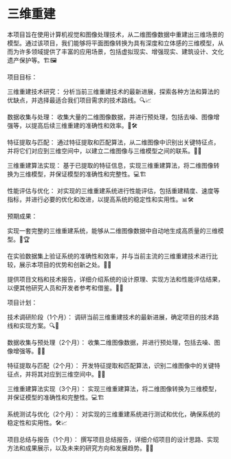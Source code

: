 # 三维重建
本项目旨在使用计算机视觉和图像处理技术，从二维图像数据中重建出三维场景的模型。通过该项目，我们能够将平面图像转换为具有深度和立体感的三维模型，从而为许多领域提供了丰富的应用场景，包括虚拟现实、增强现实、建筑设计、文化遗产保护等。🏗️🖼️

项目目标：

三维重建技术研究： 分析当前三维重建技术的最新进展，探索各种方法和算法的优缺点，并选择最适合我们项目需求的技术路线。🔍📈

数据收集与处理： 收集大量的二维图像数据，并进行预处理，包括去噪、图像增强等，以提高后续三维重建的准确性和效率。📸🛠️

特征提取与匹配： 通过特征提取和匹配算法，从二维图像中识别出关键特征点，并将它们对应到三维空间中，以建立二维图像与三维模型之间的联系。🔑🔗

三维重建算法实现： 基于已提取的特征信息，实现三维重建算法，将二维图像转换为三维模型，并保证模型的准确性和完整性。💻🏗️

性能评估与优化： 对实现的三维重建系统进行性能评估，包括重建精度、速度等指标，并进行必要的优化和改进，以提高系统的稳定性和实用性。📊🛠️

预期成果：

实现一套完整的三维重建系统，能够从二维图像数据中自动地生成高质量的三维模型。🎉🏆

在实验数据集上验证系统的准确性和效率，并与当前主流的三维重建技术进行比较，展示本项目的优势和创新之处。🔬🚀

提供项目文档和技术报告，详细介绍系统的设计原理、实现方法和性能评估结果，以便其他研究人员和开发者参考和借鉴。📄💡

项目计划：

技术调研阶段（1个月）： 调研当前三维重建技术的最新进展，确定项目的技术路线和实现方案。🔍📅

数据收集与预处理（2个月）： 收集二维图像数据，并进行预处理，包括去噪、图像增强等。📸🧼

特征提取与匹配（2个月）： 开发特征提取和匹配算法，识别二维图像中的关键特征点，并将其对应到三维空间中。🔑🧩

三维重建算法实现（3个月）： 实现三维重建算法，将二维图像转换为三维模型，并保证模型的准确性和完整性。💻🏗️

系统测试与优化（2个月）： 对实现的三维重建系统进行测试和优化，确保系统的稳定性和实用性。🛠️📈

项目总结与报告（1个月）： 撰写项目总结报告，详细介绍项目的设计思路、实现方法和成果展示，以及未来的研究方向和发展趋势。📄✨
